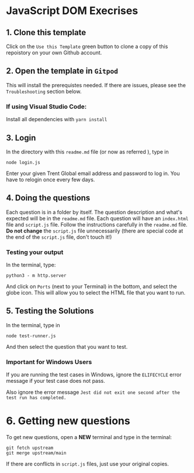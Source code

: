 # JavaScript DOM Execrises

## 1. Clone this template

Click on the `Use this Template` green button to clone a copy of this repoistory on your own Github account.

## 2. Open the template in `Gitpod` 

This will install the prerequistes needed. If there are issues, please see the `Troubleshooting` section below.

### If using Visual Studio Code:
Install all dependencies with `yarn install`

## 3. Login
In the directory with this `readme.md` file (or now as referred ), type in 

```
node login.js
```

Enter your given Trent Global email address and password to log in.  You have to relogin once every few days.


## 4. Doing the questions

Each question is in a folder by itself. The question description and what's expected
will be in the `readme.md` file. Each question will have an `index.html` file
and `script.js` file. Follow the instructions carefully in the `readme.md` file. 
**Do not change** the `script.js` file unnecessarily (there are special code at the
end of the `script.js` file, don't touch it!)

### Testing your output
In the terminal, type:

```python3 - m http.server```

And click on `Ports` (next to your Terminal) in the bottom, and select the globe icon. This will allow you to select the 
HTML file that you want to run.

## 5. Testing the Solutions
In the terminal, type in

```node test-runner.js```

And then select the question that you want to test.

### Important for Windows Users
If you are running the test cases in Windows, ignore the `ELIFECYCLE` error message if your test case does not pass.

Also ignore the error message `Jest did not exit one second after the test run has completed.`

# 6. Getting new questions

To get new questions, open a **NEW** terminal and type in the terminal:

```
git fetch upstream
git merge upstream/main
```

If there are conflicts in `script.js` files, just use your original copies.
